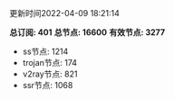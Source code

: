 更新时间2022-04-09 18:21:14

**总订阅: 401**
**总节点: 16600**
**有效节点: 3277**
- ss节点: 1214
- trojan节点: 174
- v2ray节点: 821
- ssr节点: 1068
